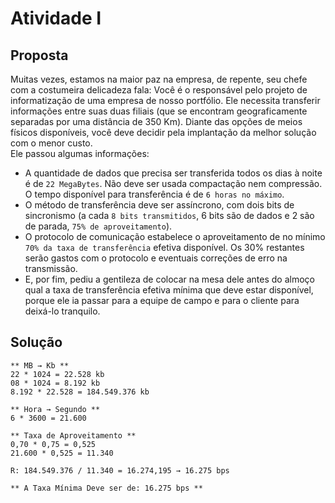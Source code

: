 # Atividade I

## Proposta

Muitas vezes, estamos na maior paz na empresa, de repente, seu chefe com a costumeira delicadeza fala:
Você é o responsável pelo projeto de informatização de uma empresa de nosso portfólio. Ele necessita transferir informações entre suas duas filiais (que se encontram geograficamente separadas por uma distância de 350 Km). Diante das opções de meios físicos disponíveis, você deve decidir pela implantação da melhor solução com o menor custo.  
Ele passou algumas informações:

- A quantidade de dados que precisa ser transferida todos os dias à noite é de `22 MegaBytes`. Não deve ser usada compactação nem compressão. O tempo disponível para transferência é de `6 horas no máximo`.  
- O método de transferência deve ser assíncrono, com dois bits de sincronismo (a cada `8 bits transmitidos`, 6 bits são de dados e 2 são de parada, `75% de aproveitamento`).
- O protocolo de comunicação estabelece o aproveitamento de no mínimo `70% da taxa de transferência` efetiva disponível. Os 30% restantes serão gastos com o protocolo e eventuais correções de erro na transmissão.  
- E, por fim, pediu a gentileza de colocar na mesa dele antes do almoço qual a taxa de transferência efetiva mínima que deve estar disponível, porque ele ia passar para a equipe de campo e para o cliente para deixá-lo tranquilo.

## Solução

```"
** MB → Kb **  
22 * 1024 = 22.528 kb  
08 * 1024 = 8.192 kb  
8.192 * 22.528 = 184.549.376 kb  

** Hora → Segundo **  
6 * 3600 = 21.600  

** Taxa de Aproveitamento **  
0,70 * 0,75 = 0,525  
21.600 * 0,525 = 11.340  

R: 184.549.376 / 11.340 = 16.274,195 → 16.275 bps  

** A Taxa Mínima Deve ser de: 16.275 bps **
